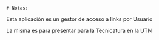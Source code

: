    # Notas:


Esta aplicación es un gestor de acceso a links por Usuario

La misma es para presentar para la Tecnicatura en la UTN


